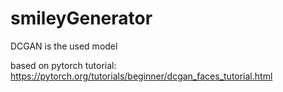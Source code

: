 # smileyGenerator

DCGAN is the used model

based on pytorch tutorial:
https://pytorch.org/tutorials/beginner/dcgan_faces_tutorial.html
